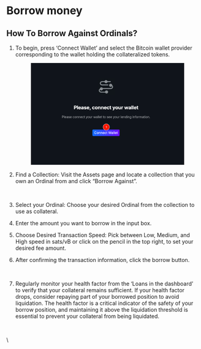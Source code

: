 # Borrow money

## How To Borrow Against Ordinals?

1.  To begin, press ‘Connect Wallet’ and select the Bitcoin wallet provider corresponding to the wallet holding the collateralized tokens.

    <figure><img src="../../.gitbook/assets/image (3).png" alt=""><figcaption></figcaption></figure>
2.  Find a Collection: Visit the Assets page and locate a collection that you own an Ordinal from and click “Borrow Against”.

    <figure><img src="https://lh7-rt.googleusercontent.com/docsz/AD_4nXcmtNsB5GMXuuf-JJ94MO0QLMu4HuHoVwKC6nyp0Q85JYtQ8D1TWhIgKA9IC_hBr013eApqrfLSle3CB4P9Ayz6T9Wg-udaPEfGMaQI5qPJIIzLOTWHGQ57Vq1DxXPT1QXAT3KO?key=vjAZfWTXVqj9izG7poAG4XjP" alt=""><figcaption></figcaption></figure>
3. Select your Ordinal: Choose your desired Ordinal from the collection to use as collateral.&#x20;
4. Enter the amount you want to borrow in the input box.
5. Choose Desired Transaction Speed: Pick between Low, Medium, and High speed in sats/vB or click on the pencil in the top right, to set your desired fee amount.&#x20;
6.  After confirming the transaction information, click the borrow button.

    <figure><img src="https://lh7-rt.googleusercontent.com/docsz/AD_4nXe9mpmbHEUHWZfnnmx9NfRLXK1GqoVk5iTnfPt3fS-CtjWoQq7XQsfYJ-7dT_Jc5Uae2ZCPgmnia0WQsG1KglBEGFD4vk6tKVeppAbHGGtTlwQZJDkg-KWC4_3SMYHUw-fgtPl8HA?key=vjAZfWTXVqj9izG7poAG4XjP" alt=""><figcaption></figcaption></figure>
7.  Regularly monitor your health factor from the ‘Loans in the dashboard’ to verify that your collateral remains sufficient.    If your health factor drops, consider  repaying part of your borrowed position to avoid liquidation.    The health factor is a critical indicator of the safety of your borrow position, and maintaining it above the liquidation threshold is essential to prevent your collateral from being liquidated.

    <figure><img src="https://lh7-rt.googleusercontent.com/docsz/AD_4nXeswGWKunHdgVhBL6G2HyC_nrq_9cCcPGPIh6jN5Q19NZI18hYh9QQPbGCyte0d-j7BcNgCtVZCgEc8vtniEmRo-_cHahSSBeFvOGSrpAZ9JfTiacTQ9Euh11k7cxU08GC4BRB3Ag?key=vjAZfWTXVqj9izG7poAG4XjP" alt=""><figcaption></figcaption></figure>

\
